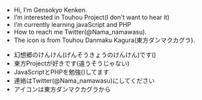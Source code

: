 - Hi, I’m Gensokyo Kenken.
- I’m interested in Touhou Project(I don't want to hear it)
- I’m currently learning javaScript and PHP
- How to reach me Twitter(@Nama_namawasu).
- The icon is from Touhou Danmaku Kagura(東方ダンマクカグラ).
<!---
gensokyo-kenken/gensokyo-kenken is a ✨ special ✨ repository because its `README.md` (this file) appears on your GitHub profile.
You can click the Preview link to take a look at your changes.
--->
- 幻想郷のけんけん(げんそうきょうのけんけん)です()
- 東方Projectが好きです(違うそうじゃない)
- JavaScriptとPHPを勉強()してます
- 連絡はTwitter(@Nama_namawasu)にしてください
- アイコンは東方ダンマクカグラから
